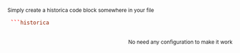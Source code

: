 <div><sub>Simply create a historica code block somewhere in your file </sub> </div>  
  
````toml  
 ```historica  
  
 ```````
 <div align="right"  
><sub>No need any configuration to make it work</sub></div>